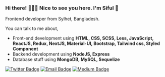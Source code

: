 ### Hi there!  🧑🏻‍💻   Nice to see you here.  I'm Siful  👋

Frontend developer from Sylhet, Bangladesh.


You can talk to me about,
- Front-end development using **HTML, CSS, SCSS, Less, JavaScript, ReactJS, Redux, NextJS, Material-UI, Bootstrap, Tailwind css, Styled Component**
- Backend development using **NodeJS, Express**
- Database stuff using **MongoDB, MySQL, Sequelize**


[![Twitter Badge](https://img.shields.io/badge/-@getsiful-1ca0f1?style=flat-square&labelColor=1ca0f1&logo=twitter&logoColor=white&link=https://twitter.com/getsiful)](https://twitter.com/getsiful) [![Email Badge](https://img.shields.io/badge/-Email-c14438?style=flat-square&logo=Gmail&logoColor=white&link=mailto:sifulsmm@gmail.com)](mailto:sifulsmm@gmail.com) [![Medium Badge](https://img.shields.io/badge/-@getsiful-000?style=flat-square&labelColor=000000&logo=medium&logoColor=white&link=https://getsiful.medium.com/)](https://getsiful.medium.com/)
<!--
**sifulbd/sifulbd** is a ✨ _special_ ✨ repository because its `README.md` (this file) appears on your GitHub profile.

Here are some ideas to get you started:

- 🔭 I’m currently working on ...
- 🌱 I’m currently learning ...
- 👯 I’m looking to collaborate on ...
- 🤔 I’m looking for help with ...
- 💬 Ask me about ...
- 📫 How to reach me: ...
- 😄 Pronouns: ...
- ⚡ Fun fact: ...


- Full stack stuff using **NextJS, BlitzJS**
- Web automation using **Puppeteer, Cypress**
- Deployment stuff using **Docker**

You can still talk to me about things I am still learning,
- Frontend stuff like **Vue, Angular**
- Backend stuff like **Laravel**
- CMS stuff like **Ghost, Wordpress**
- Languages like **Rust, PHP 8, Python 3**
- Data structures and algorithms
- Machine Learning
-->
